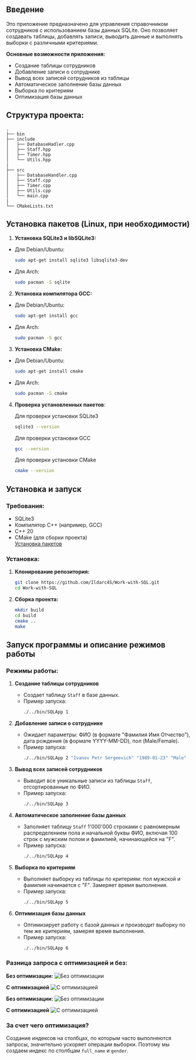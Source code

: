 ## Введение
Это приложение предназначено для управления справочником сотрудников с использованием базы данных SQLite. Оно позволяет создавать таблицы, добавлять записи, выводить данные и выполнять выборки с различными критериями.

**Основные возможности приложения:**
* Создание таблицы сотрудников
* Добавление записи о сотруднике
* Вывод всех записей сотрудников из таблицы
* Автоматическое заполнение базы данных
* Выборка по критериям
* Оптимизация базы данных


## Структура проекта:

```text
.
├── bin
├── include
│   ├── DatabaseHadler.cpp
│   ├── Staff.hpp
│   ├── Timer.hpp
│   └── Utils.hpp
|
├── src
│   ├── DatabaseHandler.cpp
│   ├── Staff.cpp
│   ├── Timer.cpp
│   ├── Utils.cpp
│   └── main.cpp
|
└── CMakeLists.txt
```
## Установка пакетов (Linux, при необходимости)
1. **Установка SQLite3 и libSQLite3:**  
* Для Debian/Ubuntu:

    ```bash
    sudo apt-get install sqlite3 libsqlite3-dev
    ```
* Для Arch:  

    ```bash
    sudo pacman -S sqlite
    ```  
2. **Установка компилятора GCC:**
* Для Debian/Ubuntu:

    ```bash
    sudo apt-get install gcc
    ```
* Для Arch:  

    ```bash
    sudo pacman -S gcc
    ```  
3. **Установка CMake:**
* Для Debian/Ubuntu:

    ```bash
    sudo apt-get install cmake
    ```
* Для Arch:  

    ```bash
    sudo pacman -S cmake
    ```  

4. **Проверка установленных пакетов**:
    
    Для проверки установки SQLite3
    ```bash
    sqlite3 --version
    ```
    Для проверки установки GCC
    ```bash
    gcc --version
    ```
    Для проверки установки CMake
    ```bash
    cmake --version
    ```

## Установка и запуск

### Требования:
* SQLite3
* Компилятор C++ (например, GCC)
* C++ 20
* CMake (для сборки проекта)  
[Установка пакетов](#установка-пакетов-linux-при-необходимости)

### Установка:

1. **Клонирование репозитория:**
   ```bash
   git clone https://github.com/Ildarc4S/Work-with-SQL.git
   cd Work-with-SQL
    ```
2. **Сборка проекта:**
    ```bash 
    mkdir build 
    cd build 
    cmake .. 
    make
    ```
## Запуск программы и описание режимов работы

### Режимы работы:
1. **Создание таблицы сотрудников**
   - Создает таблицу `Staff` в базе данных.
   - Пример запуска:
     ```bash
     ./../bin/SQLApp 1
     ```

2. **Добавление записи о сотруднике**
   - Ожидает параметры: ФИО (в формате "Фамилия Имя Отчество"), дата рождения (в формате YYYY-MM-DD), пол (Male/Female).
   - Пример запуска:
     ```bash
     ./../bin/SQLApp 2 "Ivanov Petr Sergeevich" "1989-01-23" "Male"
     ```

3. **Вывод всех записей сотрудников**
   - Выводит все уникальные записи из таблицы `Staff`, отсортированные по ФИО.
   - Пример запуска:
     ```bash
     ./../bin/SQLApp 3
     ```

4. **Автоматическое заполнение базы данных**
   - Заполняет таблицу `Staff` 1'000'000 строками с равномерным распределением пола и начальной буквы ФИО, включая 100 строк с мужским полом и фамилией, начинающейся на "F".
   - Пример запуска:
     ```bash
     ./../bin/SQLApp 4
     ```

5. **Выборка по критериям**
   - Выполняет выборку из таблицы по критериям: пол мужской и фамилия начинается с "F". Замеряет время выполнения.
   - Пример запуска:
     ```bash
     ./../bin/SQLApp 5
     ```

6. **Оптимизация базы данных**
   - Оптимизирует работу с базой данных и производит выборку по тем же критериям, замеряя время выполнения.
   - Пример запуска:
     ```bash
     ./../bin/SQLApp 6
     ```

### Разница запроса с оптимизацией и без:
**Без оптимизации:**
![Без оптимизации](images/without_optimization.png)

**С оптимизацией**
![С оптимизацией](images/with_optimization.png)

**Без оптимизации:**
![Без оптимизации](images/without_optimization2.png)

**С оптимизацией**
![С оптимизацией](images/with_optimization2.png)

### За счет чего оптимизация?
Создание индексов на столбцах, по которым часто выполняются запросы, значительно ускоряет операции выборки. Поэтому мы создаем индекс по столбцам `full_name` и `gender`.
